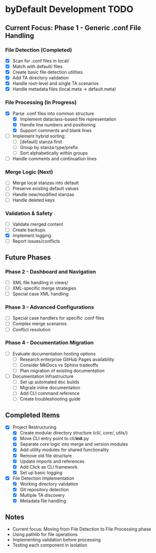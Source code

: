 # byDefault Development TODO

## Current Focus: Phase 1 - Generic .conf File Handling

### File Detection (Completed)

- [x] Scan for .conf files in local/
- [x] Match with default/ files
- [x] Create basic file detection utilities
- [x] Add TA directory validation
- [x] Handle root-level and single TA scenarios
- [x] Handle metadata files (local.meta → default.meta)

### File Processing (In Progress)

- [x] Parse .conf files into common structure
  - [x] Implement dataclass-based file representation
  - [x] Handle line numbers and positioning
  - [x] Support comments and blank lines
- [ ] Implement hybrid sorting:
  - [ ] [default] stanza first
  - [ ] Group by stanza type/prefix
  - [ ] Sort alphabetically within groups
- [ ] Handle comments and continuation lines

### Merge Logic (Next)

- [ ] Merge local stanzas into default
- [ ] Preserve existing default values
- [ ] Handle new/modified stanzas
- [ ] Handle deleted keys

### Validation & Safety

- [ ] Validate merged content
- [ ] Create backups
- [x] Implement logging
- [ ] Report issues/conflicts

## Future Phases

### Phase 2 - Dashboard and Navigation

- [ ] XML file handling in views/
- [ ] XML-specific merge strategies
- [ ] Special case XML handling

### Phase 3 - Advanced Configurations

- [ ] Special case handlers for specific .conf files
- [ ] Complex merge scenarios
- [ ] Conflict resolution

### Phase 4 - Documentation Migration

- [ ] Evaluate documentation hosting options
  - [ ] Research enterprise GitHub Pages availability
  - [ ] Consider MkDocs vs Sphinx tradeoffs
  - [ ] Plan migration of existing documentation
- [ ] Documentation Infrastructure
  - [ ] Set up automated doc builds
  - [ ] Migrate inline documentation
  - [ ] Add CLI command reference
  - [ ] Create troubleshooting guide

## Completed Items

- [x] Project Restructuring
  - [x] Create modular directory structure (cli/, core/, utils/)
  - [x] Move CLI entry point to cli/__init__.py
  - [x] Separate core logic into merge and version modules
  - [x] Add utility modules for shared functionality
  - [x] Remove old file structure
  - [x] Update imports and references
  - [x] Add Click as CLI framework
  - [x] Set up basic logging
- [x] File Detection Implementation
  - [x] Working directory validation
  - [x] Git repository detection
  - [x] Multiple TA discovery
  - [x] Metadata file handling

## Notes

- Current focus: Moving from File Detection to File Processing phase
- Using pathlib for file operations
- Implementing validation before processing
- Testing each component in isolation
